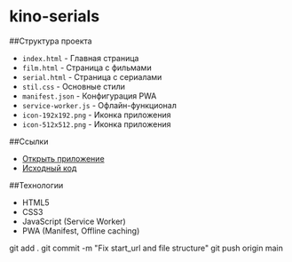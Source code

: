 # kino-serials
##Структура проекта
- `index.html` - Главная страница
- `film.html` - Страница с фильмами
- `serial.html` - Страница с сериалами
- `stil.css` - Основные стили
- `manifest.json` - Конфигурация PWA
- `service-worker.js` - Офлайн-функционал
- `icon-192x192.png` - Иконка приложения
- `icon-512x512.png` - Иконка приложения

##Ссылки
- [Открыть приложение](https://ваш-username.github.io/kino-serials/)
- [Исходный код](https://github.com/ваш-username/kino-serials)

##Технологии
- HTML5
- CSS3
- JavaScript (Service Worker)
- PWA (Manifest, Offline caching)

git add .
git commit -m "Fix start_url and file structure"
git push origin main
